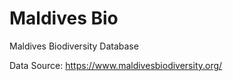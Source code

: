# Maldives Bio

Maldives Biodiversity Database


Data Source: https://www.maldivesbiodiversity.org/
